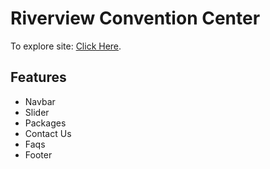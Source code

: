 # Riverview Convention Center

To explore site: [Click Here](https://mission2022-third-assignment.netlify.app/).


## Features

* Navbar
* Slider
* Packages
* Contact Us
* Faqs
* Footer
